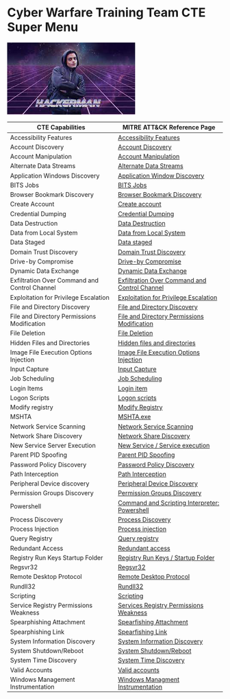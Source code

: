 # Cyber Warfare Training Team CTE Super Menu

![img](/Resources/Images/hackerman.jpeg#center)

| CTE Capabilities                              | MITRE ATT&CK Reference Page                                                                     |
|-----------------------------------------------|-------------------------------------------------------------------------------------------------|
| Accessibility Features                        | [Accessibility Features](https://attack.mitre.org/techniques/T1546/008/)                        |
| Account Discovery                             | [Account Discovery](https://attack.mitre.org/techniques/T1087/)                                 |
| Account Manipulation                          | [Account Manipulation](https://attack.mitre.org/techniques/T1098/)                              |
| Alternate Data Streams                        | [Alternate Data Streams](https://attack.mitre.org/techniques/T1564/004/)                        |
| Application Windows Discovery                 | [Application Window Discovery](https://attack.mitre.org/techniques/T1010/)                      |
| BITS Jobs                                     | [BITS Jobs](https://attack.mitre.org/techniques/T1197/)                                         |
| Browser Bookmark Discovery                    | [Browser Bookmark Discovery](https://attack.mitre.org/techniques/T1217/)                        |
| Create Account                                | [Create account](https://attack.mitre.org/techniques/T1136/)                                    |
| Credential Dumping                            | [Credential Dumping](https://attack.mitre.org/techniques/T1003/)                                |
| Data Destruction                              | [Data Destruction](https://attack.mitre.org/techniques/T1485/)                                  |
| Data from Local System                        | [Data from Local System](https://attack.mitre.org/techniques/T1005/)                            |
| Data Staged                                   | [Data staged](https://attack.mitre.org/techniques/T1074/)                                       |
| Domain Trust Discovery                        | [Domain Trust Discovery](https://attack.mitre.org/techniques/T1482/)                            |
| Drive-by Compromise                           | [Drive-by Compromise](https://attack.mitre.org/techniques/T1189/)                               |
| Dynamic Data Exchange                         | [Dynamic Data Exchange](https://attack.mitre.org/techniques/T1559/002/)                         |
| Exfiltration Over Command and Control Channel | [Exfiltration Over Command and Control Channel](https://attack.mitre.org/techniques/T1041/)     |
| Exploitation for Privilege Escalation         | [Exploitation for Privilege Escalation](https://attack.mitre.org/techniques/T1068/)             |
| File and Directory Discovery                  | [File and Directory Discovery](https://attack.mitre.org/techniques/T1083/)                      |
| File and Directory Permissions Modification   | [File and Directory Permissions Modification](https://attack.mitre.org/techniques/T1222/)       |
| File Deletion                                 | [File Deletion](https://attack.mitre.org/techniques/T1070/004/)                                 |
| Hidden Files and Directories                  | [Hidden files and directories](https://attack.mitre.org/techniques/T1564/001/)                  |
| Image File Execution Options Injection        | [Image File Execution Options Injection](https://attack.mitre.org/techniques/T1546/012/)        |
| Input Capture                                 | [Input Capture](https://attack.mitre.org/techniques/T1056/)                                     |
| Job Scheduling                                | [Job Scheduling](https://attack.mitre.org/techniques/T1053/005/)                                |
| Login Items                                   | [Login item](https://attack.mitre.org/techniques/T1547/015/)                                    |
| Logon Scripts                                 | [Logon scripts](https://attack.mitre.org/techniques/T1037/)                                     |
| Modify registry                               | [Modify Registry](https://attack.mitre.org/techniques/T1112/)                                   |
| MSHTA                                         | [MSHTA.exe](https://attack.mitre.org/techniques/T1218/005/)                                     |
| Network Service Scanning                      | [Network Service Scanning](https://attack.mitre.org/techniques/T1046/)                          |
| Network Share Discovery                       | [Network Share Discovery](https://attack.mitre.org/techniques/T1135/)                           |
| New Service Server Execution                  | [New Service / Service execution](https://attack.mitre.org/techniques/T1569/002/)               |
| Parent PID Spoofing                           | [Parent PID Spoofing](https://attack.mitre.org/techniques/T1134/004/)                           |
| Password Policy Discovery                     | [Password Policy Discovery](https://attack.mitre.org/techniques/T1201/)                         |
| Path Interception                             | [Path Interception](https://attack.mitre.org/techniques/T1574/007/)                             |
| Peripheral Device discovery                   | [Peripheral Device Discovery](https://attack.mitre.org/techniques/T1120/)                       |
| Permission Groups Discovery                   | [Permission Groups Discovery](https://attack.mitre.org/techniques/T1069/)                       |
| Powershell                                    | [Command and Scripting Interpreter: Powershell](https://attack.mitre.org/techniques/T1059/001/) |
| Process Discovery                             | [Process Discovery](https://attack.mitre.org/techniques/T1057/)                                 |
| Process Injection                             | [Process injection](https://attack.mitre.org/techniques/T1055/)                                 |
| Query Registry                                | [Query registry](https://attack.mitre.org/techniques/T1012/)                                    |
| Redundant Access                              | [Redundant access](https://attack.mitre.org/techniques/T1133/)                                  |
| Registry Run Keys Startup Folder              | [Registry Run Keys / Startup Folder](https://attack.mitre.org/techniques/T1547/001/)            |
| Regsvr32                                      | [Regsvr32](https://attack.mitre.org/techniques/T1218/010/)                                      |
| Remote Desktop Protocol                       | [Remote Desktop Protocol](https://attack.mitre.org/techniques/T1021/001/)                       |
| Rundll32                                      | [Rundll32](https://attack.mitre.org/techniques/T1218/011/)                                      |
| Scripting                                     | [Scripting](https://attack.mitre.org/techniques/T1059/)                                         |
| Service Registry Permissions Weakness         | [Services Registry Permissions Weakness](https://attack.mitre.org/techniques/T1574/011/)        |
| Spearphishing Attachment                      | [Spearfishing Attachment](https://attack.mitre.org/techniques/T1566/001/)                       |
| Spearphishing Link                            | [Spearfishing Link](https://attack.mitre.org/techniques/T1566/002/)                             |
| System Information Discovery                  | [System Information Discovery](https://attack.mitre.org/techniques/T1082/)                      |
| System Shutdown/Reboot                        | [System Shutdown/Reboot](https://attack.mitre.org/techniques/T1529/)                            |
| System Time Discovery                         | [System Time Discovery](https://attack.mitre.org/techniques/T1124/)                             |
| Valid Accounts                                | [Valid accounts](https://attack.mitre.org/techniques/T1078/)                                    |
| Windows Management Instrumentation            | [Windows Managment Instrumentation](https://attack.mitre.org/techniques/T1047/)                 |

